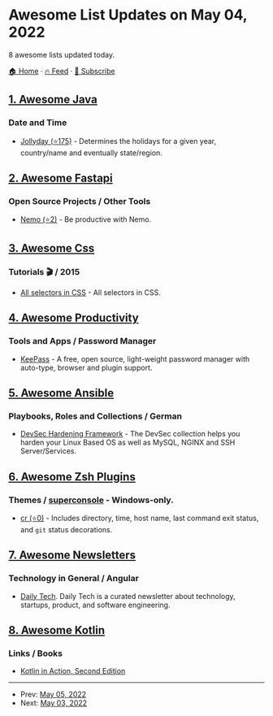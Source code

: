 # Awesome List Updates on May 04, 2022

8 awesome lists updated today.

[🏠 Home](/README.md) · [🔥 Feed](https://test.trackawesomelist.com/feed.xml) · [📮 Subscribe](https://trackawesomelist.us17.list-manage.com/subscribe?u=d2f0117aa829c83a63ec63c2f&id=36a103854c)



## [1. Awesome Java](/content/akullpp/awesome-java/README.md)

### Date and Time

*   [Jollyday (⭐175)](https://github.com/svendiedrichsen/jollyday) - Determines the holidays for a given year, country/name and eventually state/region.

## [2. Awesome Fastapi](/content/mjhea0/awesome-fastapi/README.md)

### Open Source Projects / Other Tools

*   [Nemo (⭐2)](https://github.com/harshitsinghai77/nemo-backend) - Be productive with Nemo.

## [3. Awesome Css](/content/awesome-css-group/awesome-css/README.md)

### Tutorials :clapper: / 2015

*   [All selectors in CSS](https://medium.com/@ymzEmre/css-cascade-specificity-basic-selectors-c5adc01dd861) - All selectors in CSS.

## [4. Awesome Productivity](/content/jyguyomarch/awesome-productivity/README.md)

### Tools and Apps / Password Manager

*   [KeePass](https://keepass.info/) - A free, open source, light-weight password manager with auto-type, browser and plugin support.

## [5. Awesome Ansible](/content/ansible-community/awesome-ansible/README.md)

### Playbooks, Roles and Collections / German

*   [DevSec Hardening Framework](https://dev-sec.io/) - The DevSec collection helps you harden your Linux Based OS as well as MySQL, NGINX and SSH Server/Services.

## [6. Awesome Zsh Plugins](/content/unixorn/awesome-zsh-plugins/README.md)

### Themes / [superconsole](https://github.com/alexchmykhalo/superconsole)   \- Windows-only.

*   [cr (⭐0)](https://github.com/cruzrovira/cr-zsh-theme) - Includes directory, time, host name, last command exit status, and `git` status decorations.

## [7. Awesome Newsletters](/content/zudochkin/awesome-newsletters/README.md)

### Technology in General / Angular

*   [Daily Tech](https://dailytech.email). Daily Tech is a curated newsletter about technology, startups, product, and software engineering.

## [8. Awesome Kotlin](/content/KotlinBy/awesome-kotlin/README.md)

### Links / Books

*   [Kotlin in Action, Second Edition](https://www.manning.com/books/kotlin-in-action-second-edition)

---

- Prev: [May 05, 2022](/content/2022/05/05/README.md)
- Next: [May 03, 2022](/content/2022/05/03/README.md)